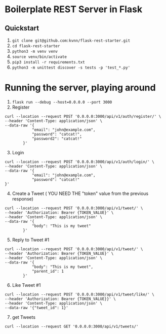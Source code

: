 # Boilerplate REST Server in Flask


## Quickstart
1. `git clone git@github.com:kvnn/flask-rest-starter.git`
2. `cd flask-rest-starter`
3. `python3 -m venv venv`
4. `source venv/bin/activate`
5. `pip3 install -r requirements.txt`
6. `python3 -m unittest discover -s tests -p 'test_*.py'`


# Running the server, playing around
1. `flask run --debug --host=0.0.0.0 --port 3000`
2. Register
```
curl --location --request POST '0.0.0.0:3000/api/v1/auth/register/' \
--header 'Content-Type: application/json' \
--data-raw '{
            "email": "john@example.com",
            "password": "catcat!",
            "password2": "catcat!"
        }'
```
3. Login
```
curl --location --request POST '0.0.0.0:3000/api/v1/auth/login/' \
--header 'Content-Type: application/json' \
--data-raw '{
            "email": "john@example.com",
            "password": "catcat!"
}'
```
4. Create a Tweet ( YOU NEED THE "token" value from the previous response)
```
curl --location --request POST '0.0.0.0:3000/api/v1/tweet/' \
--header 'Authorization: Bearer {TOKEN_VALUE}' \
--header 'Content-Type: application/json' \
--data-raw '{
            "body": "This is my tweet"
        }'
```
5. Reply to Tweet #1
```
curl --location --request POST '0.0.0.0:3000/api/v1/tweet/' \
--header 'Authorization: Bearer {TOKEN_VALUE}' \
--header 'Content-Type: application/json' \
--data-raw '{
            "body": "This is my tweet",
            "parent_id": 1
        }'
```
6. Like Tweet #1
```
curl --location --request POST '0.0.0.0:3000/api/v1/tweet/like/' \
--header 'Authorization: Bearer {TOKEN_VALUE}}' \
--header 'Content-Type: application/json' \
--data-raw '{"tweet_id": 1}'
```
7. get Tweets
```
curl --location --request GET '0.0.0.0:3000/api/v1/tweets/'
```
